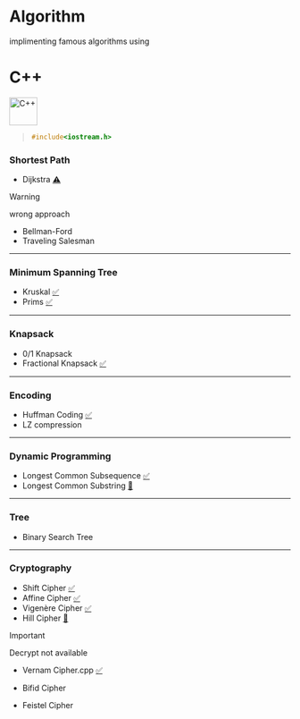 # Algorithm

implimenting famous algorithms using 

# C++

<div align="left">
<img src="https://cdn.jsdelivr.net/gh/devicons/devicon@latest/icons/cplusplus/cplusplus-original.svg" height="50px" alt="C++" />
          
</div>



> ``` c++
> #include<iostream.h>
> ```


### Shortest Path
  - Dijkstra [:warning:](Dijkstra.cpp)

> [!WARNING] 
> wrong approach 

  - Bellman-Ford
  - Traveling Salesman
---

### Minimum Spanning Tree
  - Kruskal [:white_check_mark:](Kruskal.cpp)
  - Prims   [:white_check_mark:](Prims.cpp)
---

### Knapsack
  - 0/1 Knapsack
  - Fractional Knapsack  [:white_check_mark:](Knapsack%20Fractional.cpp)
---

### Encoding 
  - Huffman Coding [:white_check_mark:](Huffman%20Coding.cpp)
  - LZ compression 
---

### Dynamic Programming
  - Longest Common Subsequence [:white_check_mark:](Longest%20Common%20Subsequence.cpp)
  - Longest Common Substring [:construction:](Longest%20Common%20Substring.cpp)


---

### Tree
  - Binary Search Tree

---

### Cryptography 
  - Shift Cipher    [:white_check_mark:](Shift%20Cipher.cpp)
  - Affine Cipher   [:white_check_mark:](Affine%20Cipher.cpp)
  - Vigenère Cipher [:white_check_mark:](Vigenère%20Cipher.cpp)
- Hill Cipher [:construction:](Hill%20Cipher.cpp)
> [!IMPORTANT] 
> Decrypt not available 

- Vernam Cipher.cpp [:white_check_mark:](Vernam%20Cipher.cpp)

- Bifid Cipher [](Vernam%20Cipher.cpp)

- Feistel Cipher [](Feistel%20Cipher.cpp)



<!--  - [Prims](Prims.cpp). -->








<!--


___
- Binary Tree
- Tree Travarsal
- Expression Tree
- Insert / Delete in Binary Search Tree
- Duplicate Data Removal 
- Kruskal 
- Prims 
- Dijkstra
___
-->
